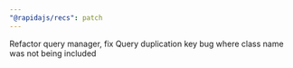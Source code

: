 ```yaml
---
"@rapidajs/recs": patch
---
```


Refactor query manager, fix Query duplication key bug where class name was not being included
